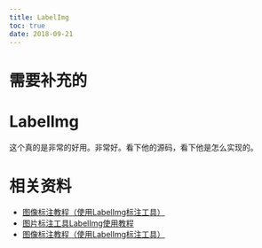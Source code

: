 ```yaml
---
title: LabelImg
toc: true
date: 2018-09-21
---
```

# 需要补充的



# LabelImg

这个真的是非常的好用。非常好。看下他的源码，看下他是怎么实现的。



# 相关资料

- [图像标注教程（使用LabelImg标注工具）](https://blog.csdn.net/lwplwf/article/details/78367929)
- [图片标注工具LabelImg使用教程](https://blog.csdn.net/Jesse_Mx/article/details/53606897)
- [图像标注教程（使用LabelImg标注工具）](http://www.voidcn.com/article/p-gnwmdeao-bqo.html)
